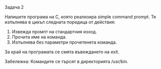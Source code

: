 Задача 2

Напишете програма на С, която реализира simple command prompt. Тя изпълнява в цикъл следната поредица от действия:
1. Извежда промпт на стандартния изход.
2. Прочита име на команда.
3. Изпълнява без параметри прочетенета команда.

За край на програмата се смята въвеждането на exit.

Забележка: Командите се търсят в директорията /usr/bin.
